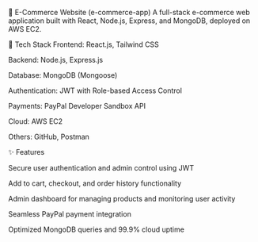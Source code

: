 🛒 E-Commerce Website (e-commerce-app)
A full-stack e-commerce web application built with React, Node.js, Express, and MongoDB, deployed on AWS EC2.

🔧 Tech Stack
Frontend: React.js, Tailwind CSS

Backend: Node.js, Express.js

Database: MongoDB (Mongoose)

Authentication: JWT with Role-based Access Control

Payments: PayPal Developer Sandbox API

Cloud: AWS EC2

Others: GitHub, Postman

✨ Features

Secure user authentication and admin control using JWT

Add to cart, checkout, and order history functionality

Admin dashboard for managing products and monitoring user activity

Seamless PayPal payment integration

Optimized MongoDB queries and 99.9% cloud uptime
